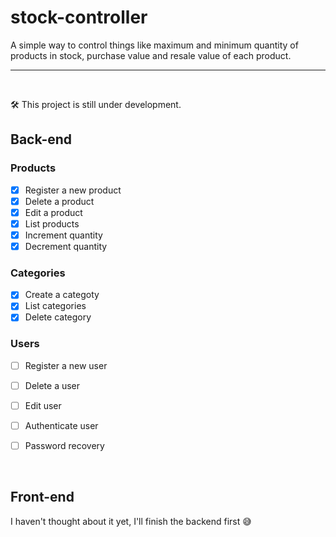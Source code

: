 # stock-controller
A simple way to control things like maximum and minimum quantity of products in stock, purchase value and resale value of each product.

---


&nbsp;

🛠️ This project is still under development.



## Back-end


### Products

- [x] Register a new product
- [x] Delete a product
- [x] Edit a product
- [x] List products
- [x] Increment quantity
- [x] Decrement quantity

### Categories

- [x] Create a categoty
- [x] List categories
- [x] Delete category

### Users

- [ ] Register a new user
- [ ] Delete a user
- [ ] Edit user
- [ ] Authenticate user
- [ ] Password recovery


&nbsp;

## Front-end

I haven't thought about it yet, I'll finish the backend first 😅
